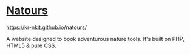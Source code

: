 # <a href="https://ankit0696.github.io/natours/">Natours</a>

https://kr-nkit.github.io/natours/

A website designed to book adventurous nature tools.
It's built on PHP, HTML5 & pure CSS.

